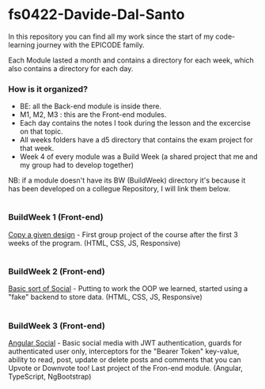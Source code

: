# fs0422-Davide-Dal-Santo

In this repository you can find all my work since the start of my code-learning journey
with the EPICODE family.

Each Module lasted a month and contains a directory for each week, which also contains a directory for each day.

### How is it organized?

- BE: all the Back-end module is inside there.
- M1, M2, M3 : this are the Front-end modules.
- Each day contains the notes I took during the lesson and the excercise on that topic.
- All weeks folders have a d5 directory that contains the exam project for that week.
- Week 4 of every module was a Build Week (a shared project that me and my group had to develop together)

NB: if a module doesn't have its BW (BuildWeek) directory it's because it 
has been developed on a collegue Repository, I will link them below.

#

### BuildWeek 1 (Front-end)
[Copy a given design](https://github.com/77DDS77/BuildWeek1) - 
First group project of the course after the first 3 weeks of the program. 
(HTML, CSS, JS, Responsive)

#

### BuildWeek 2 (Front-end)
[Basic sort of Social](https://github.com/77DDS77/BW2/tree/master/Project2) - 
Putting to work the OOP we learned, started using a "fake" backend to store data.
(HTML, CSS, JS, Responsive)

#

### BuildWeek 3 (Front-end)
[Angular Social](https://github.com/77DDS77/BW3) - 
Basic social media with JWT authentication, guards for authenticated user only, 
interceptors for the "Bearer Token" key-value, ability to read, post, update or delete posts and comments
that you can Upvote or Downvote too!
Last project of the Fron-end module. 
(Angular, TypeScript, NgBootstrap)
